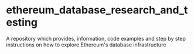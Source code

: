 # ethereum_database_research_and_testing
A repository which provides, information, code examples and step by step instructions on how to explore Ethereum's database infrastructure 
